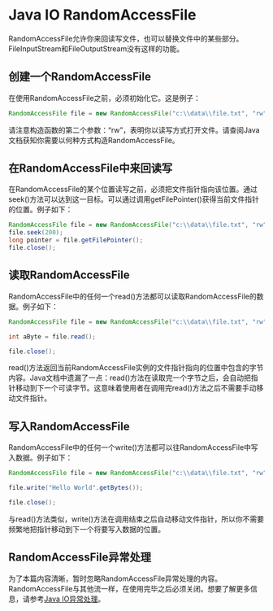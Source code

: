 # Java IO  RandomAccessFile

RandomAccessFile允许你来回读写文件，也可以替换文件中的某些部分。FileInputStream和FileOutputStream没有这样的功能。

## **创建一个RandomAccessFile**

在使用RandomAccessFile之前，必须初始化它。这是例子：

```java
RandomAccessFile file = new RandomAccessFile("c:\\data\\file.txt", "rw");
```

请注意构造函数的第二个参数：“rw”，表明你以读写方式打开文件。请查阅Java文档获知你需要以何种方式构造RandomAccessFile。

## **在RandomAccessFile中来回读写**

在RandomAccessFile的某个位置读写之前，必须把文件指针指向该位置。通过seek()方法可以达到这一目标。可以通过调用getFilePointer()获得当前文件指针的位置。例子如下：

```java
RandomAccessFile file = new RandomAccessFile("c:\\data\\file.txt", "rw");
file.seek(200);
long pointer = file.getFilePointer();
file.close();
```

## **读取RandomAccessFile**

RandomAccessFile中的任何一个read()方法都可以读取RandomAccessFile的数据。例子如下：

```java
RandomAccessFile file = new RandomAccessFile("c:\\data\\file.txt", "rw");

int aByte = file.read();

file.close();
```

read()方法返回当前RandomAccessFile实例的文件指针指向的位置中包含的字节内容。Java文档中遗漏了一点：read()方法在读取完一个字节之后，会自动把指针移动到下一个可读字节。这意味着使用者在调用完read()方法之后不需要手动移动文件指针。

## **写入RandomAccessFile**

RandomAccessFile中的任何一个write()方法都可以往RandomAccessFile中写入数据。例子如下：

```java
RandomAccessFile file = new RandomAccessFile("c:\\data\\file.txt", "rw");

file.write("Hello World".getBytes());

file.close();
```

与read()方法类似，write()方法在调用结束之后自动移动文件指针，所以你不需要频繁地把指针移动到下一个将要写入数据的位置。

## **RandomAccessFile异常处理**

为了本篇内容清晰，暂时忽略RandomAccessFile异常处理的内容。RandomAccessFile与其他流一样，在使用完毕之后必须关闭。想要了解更多信息，请参考[Java IO异常处理](http://ifeve.com/java-io-%E5%BC%82%E5%B8%B8%E5%A4%84%E7%90%86/)。